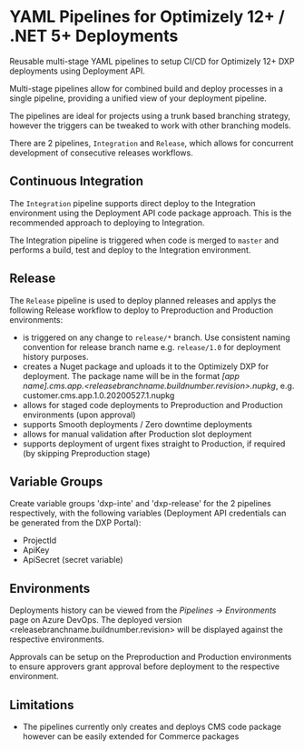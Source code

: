 # YAML Pipelines for Optimizely 12+ / .NET 5+ Deployments
Reusable multi-stage YAML pipelines to setup CI/CD for Optimizely 12+ DXP deployments using Deployment API. 

Multi-stage pipelines allow for combined build and deploy processes in a single pipeline, providing a unified view of your deployment pipeline.

The pipelines are ideal for projects using a trunk based branching strategy, however the triggers can be tweaked to work with other branching models.

There are 2 pipelines, `Integration` and `Release`, which allows for concurrent development of consecutive releases workflows.

## Continuous Integration

The `Integration` pipeline supports direct deploy to the Integration environment using the Deployment API code package approach. This is the recommended approach to deploying to Integration.

The Integration pipeline is triggered when code is merged to `master` and performs a build, test and deploy to the Integration environment.

## Release

The `Release` pipeline is used to deploy planned releases and applys the following Release workflow to deploy to Preproduction and Production environments:
- is triggered on any change to `release/*` branch. Use consistent naming convention for release branch name e.g. `release/1.0` for deployment history purposes.
- creates a Nuget package and uploads it to the Optimizely DXP for deployment. The package name will be in the format _[app name].cms.app.<releasebranchname.buildnumber.revision>.nupkg_, e.g. customer.cms.app.1.0.20200527.1.nupkg
- allows for staged code deployments to Preproduction and Production environments (upon approval) 
- supports Smooth deployments / Zero downtime deployments
- allows for manual validation after Production slot deployment
- supports deployment of urgent fixes straight to Production, if required (by skipping Preproduction stage) 

## Variable Groups

Create variable groups 'dxp-inte' and 'dxp-release' for the 2 pipelines respectively, with the following variables (Deployment API credentials can be generated from the DXP Portal):
- ProjectId
- ApiKey
- ApiSecret (secret variable)

## Environments

Deployments history can be viewed from the _Pipelines -> Environments_ page on Azure DevOps. The deployed version <releasebranchname.buildnumber.revision> will be displayed against the respective environments.

Approvals can be setup on the Preproduction and Production environments to ensure approvers grant approval before deployment to the respective environment. 

## Limitations

- The pipelines currently only creates and deploys CMS code package however can be easily extended for Commerce packages


